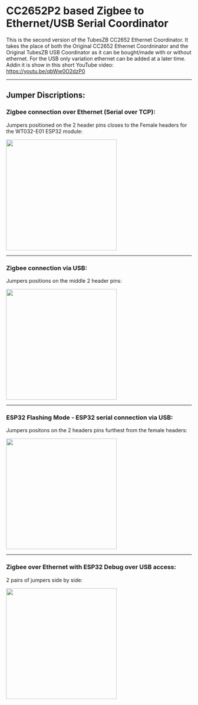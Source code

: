 # CC2652P2 based Zigbee to Ethernet/USB Serial Coordinator

This is the second version of the TubesZB CC2652 Ethernet Coordinator. It takes the place of both the Original CC2652 Ethernet Coordninator and the Original TubesZB USB Coordinator as it can be bought/made with or without ethernet. For the USB only variation ethernet can be added at a later time. Addin it is show in this short YouTube video: https://youtu.be/qbWw0O2dzP0

***

## Jumper Discriptions:

### Zigbee connection over Ethernet (Serial over TCP):

Jumpers positioned on the 2 header pins closes to the Female headers for the WT032-E01 ESP32 module:

<img src="https://raw.githubusercontent.com/tube0013/tube_gateways/main/V2_tube_zb_gw_cc2652p2/V2_ZB_2_ETH.JPG" width="300">

---

### Zigbee connection via USB:

Jumpers positions on the middle 2 header pins:

<img src="https://raw.githubusercontent.com/tube0013/tube_gateways/main/V2_tube_zb_gw_cc2652p2/V2_ZB_2_USB.JPG" width="300">

---

### ESP32 Flashing Mode - ESP32 serial connection via USB:

Jumpers positons on the 2 headers pins furthest from the female headers:

<img src="https://raw.githubusercontent.com/tube0013/tube_gateways/main/V2_tube_zb_gw_cc2652p2/V2_ESP32_2_USB.JPG" width="300">

---

### Zigbee over Ethernet with ESP32 Debug over USB access:

2 pairs of jumpers side by side:

<img src="https://raw.githubusercontent.com/tube0013/tube_gateways/main/V2_tube_zb_gw_cc2652p2/V2_ZB_2_ETH_and_ESP32_2_USB.JPG" width="300">
